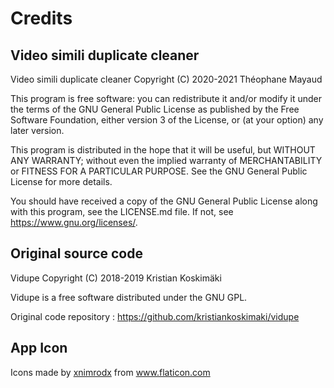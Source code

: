 # Credits

## Video simili duplicate cleaner

Video simili duplicate cleaner Copyright (C) 2020-2021 Théophane Mayaud

This program is free software: you can redistribute it and/or modify
it under the terms of the GNU General Public License as published by
the Free Software Foundation, either version 3 of the License, or
(at your option) any later version.

This program is distributed in the hope that it will be useful,
but WITHOUT ANY WARRANTY; without even the implied warranty of
MERCHANTABILITY or FITNESS FOR A PARTICULAR PURPOSE.  See the
GNU General Public License for more details.

You should have received a copy of the GNU General Public License
along with this program, see the LICENSE.md file.  If not, see <https://www.gnu.org/licenses/>.

## Original source code

Vidupe Copyright (C) 2018-2019 Kristian Koskimäki

Vidupe is a free software distributed under the GNU GPL.

Original code repository : https://github.com/kristiankoskimaki/vidupe  

## App Icon

<div>Icons made by <a href="https://www.flaticon.com/authors/xnimrodx" title="xnimrodx">xnimrodx</a> from <a href="https://www.flaticon.com/" title="Flaticon">www.flaticon.com</a></div>